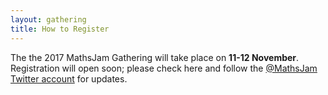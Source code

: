 ```yaml
---
layout: gathering
title: How to Register
---
```


The the 2017 MathsJam Gathering will take place on **11-12 November**. Registration will open soon; please check here and follow the [@MathsJam Twitter account](http://www.twitter.com/mathsjam) for updates.
